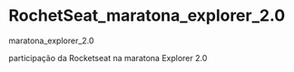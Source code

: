 # RochetSeat_maratona_explorer_2.0
maratona_explorer_2.0

participação da Rocketseat
na  maratona Explorer 2.0
